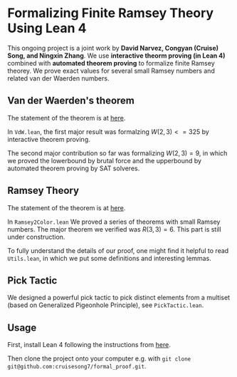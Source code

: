 # Formalizing Finite Ramsey Theory Using Lean 4 
This ongoing project is a joint work by **David Narvez, Congyan (Cruise) Song, and Ningxin Zhang**. We use **interactive theorm proving (in Lean 4)** combined with **automated theorem proving** to formalize finite Ramsey theorey. We prove exact values for several small Ramsey numbers and related van der Waerden numbers. 

## Van der Waerden's theorem
The statement of the theorem is at [here](https://en.wikipedia.org/wiki/Van_der_Waerden%27s_theorem). 

In ```VdW.lean```, the first major result was formalzing $W(2,3) <= 325$ by interactive theorem proving.

The second major contribution so far was formalizing $W(2,3) = 9$, in which we proved the lowerbound by brutal force and the upperbound by automated theorem proving by SAT solveres.

## Ramsey Theory 
The statement of the theorem is at [here](https://en.wikipedia.org/wiki/Ramsey%27s_theorem). 

In ```Ramsey2Color.lean``` We proved a series of theorems with small Ramsey numbers. The major theorem we verified was $R(3,3) = 6$. This part is still under construction. 

To fully understand the details of our proof, one might find it helpful to read ```Utils.lean```, in which we put some definitions and interesting lemmas. 

## Pick Tactic
We designed a powerful pick tactic to pick distinct elements from a multiset (based on Generalized Pigeonhole Principle), see ```PickTactic.lean```.

## Usage
First, install Lean 4 following the instructions from [here](https://github.com/leanprover/lean4).

Then clone the project onto your computer e.g. with ```git clone git@github.com:cruisesong7/formal_proof.git```.

